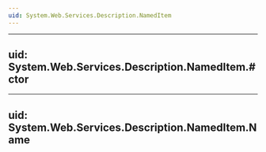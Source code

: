 ```yaml
---
uid: System.Web.Services.Description.NamedItem
---
```


---
uid: System.Web.Services.Description.NamedItem.#ctor
---

---
uid: System.Web.Services.Description.NamedItem.Name
---
